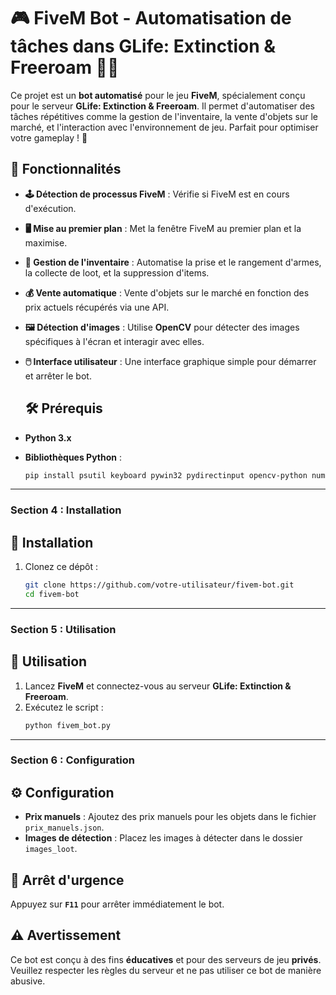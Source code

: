 # 🎮 FiveM Bot - Automatisation de tâches dans GLife: Extinction & Freeroam 🧟‍♂️

Ce projet est un **bot automatisé** pour le jeu **FiveM**, spécialement conçu pour le serveur **GLife: Extinction & Freeroam**. Il permet d'automatiser des tâches répétitives comme la gestion de l'inventaire, la vente d'objets sur le marché, et l'interaction avec l'environnement de jeu. Parfait pour optimiser votre gameplay ! 🚀

## 🌟 Fonctionnalités

- **🕹️ Détection de processus FiveM** : Vérifie si FiveM est en cours d'exécution.
- **🖥️ Mise au premier plan** : Met la fenêtre FiveM au premier plan et la maximise.
- **🎒 Gestion de l'inventaire** : Automatise la prise et le rangement d'armes, la collecte de loot, et la suppression d'items.
- **💰 Vente automatique** : Vente d'objets sur le marché en fonction des prix actuels récupérés via une API.
- **🖼️ Détection d'images** : Utilise **OpenCV** pour détecter des images spécifiques à l'écran et interagir avec elles.
- **🖱️ Interface utilisateur** : Une interface graphique simple pour démarrer et arrêter le bot.

  ## 🛠️ Prérequis

- **Python 3.x**
- **Bibliothèques Python** :
  ```bash
  pip install psutil keyboard pywin32 pydirectinput opencv-python numpy Pillow pytesseract requests
  ```
  
---

### Section 4 : Installation

## 🚀 Installation

1. Clonez ce dépôt :
   ```bash
   git clone https://github.com/votre-utilisateur/fivem-bot.git
   cd fivem-bot
    ```
---

### Section 5 : Utilisation

## 🎯 Utilisation

1. Lancez **FiveM** et connectez-vous au serveur **GLife: Extinction & Freeroam**.
2. Exécutez le script :
   ```bash
   python fivem_bot.py
    ```
---

### Section 6 : Configuration

## ⚙️ Configuration

- **Prix manuels** : Ajoutez des prix manuels pour les objets dans le fichier `prix_manuels.json`.
- **Images de détection** : Placez les images à détecter dans le dossier `images_loot`.

## 🚨 Arrêt d'urgence

Appuyez sur **`F11`** pour arrêter immédiatement le bot.

## ⚠️ Avertissement

Ce bot est conçu à des fins **éducatives** et pour des serveurs de jeu **privés**. Veuillez respecter les règles du serveur et ne pas utiliser ce bot de manière abusive.

